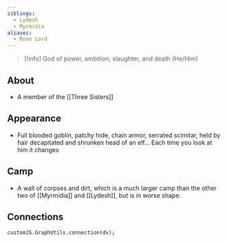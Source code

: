 ```yaml
---
siblings:
  - Lydesh
  - Myrmidia
aliases:
  - Bone Lord
---
```

> [!info] God of power, ambition, slaughter, and death
> (He/Him)

## About

- A member of the [[Three Sisters]]

## Appearance

- Full blooded goblin, patchy hide, chain armor, serrated scimitar, held by hair decapitated and shrunken head of an elf... Each time you look at him it changes

## Camp

- A wall of corpses and dirt, which is a much larger camp than the other two of [[Myrmidia]] and [[Lydesh]], but is in worse shape. 

## Connections

```dataviewjs
customJS.GraphUtils.connection(dv);
```

